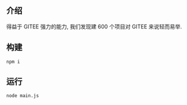 ## 介绍
得益于 GITEE 强力的能力, 我们发现建 600 个项目对 GITEE 来说轻而易举.

## 构建
```
npm i
```

## 运行 
```
node main.js
```